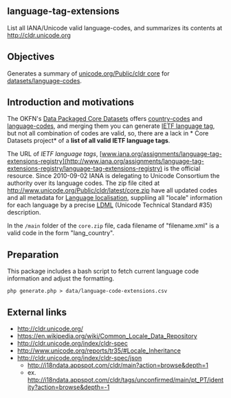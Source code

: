 language-tag-extensions
-----------------------
List all IANA/Unicode valid language-codes, and summarizes its contents at http://cldr.unicode.org

## Objectives
Generates a summary of [unicode.org/Public/cldr core](http://www.unicode.org/Public/cldr/) for [datasets/language-codes](https://github.com/datasets/language-codes/).

## Introduction and motivations

The OKFN's [Data Packaged Core Datasets](https://github.com/datasets) offers 
[country-codes](https://github.com/datasets/country-codes/) and [language-codes](https://github.com/datasets/language-codes/), and merging them you can generate [IETF language tag](https://en.wikipedia.org/wiki/IETF_language_tag), but not all combination of codes are valid, so, there are a lack in * Core Datasets project* of a **list of all valid IETF language tags**.

The URL of *IETF language tags*,  [www.iana.org/assignments/language-tag-extensions-registry](http://www.iana.org/assignments/language-tag-extensions-registry/language-tag-extensions-registry) is the official resource. Since 2010-09-02 IANA is delegating to Unicode Consortium the authority over its language codes. The zip file cited at http://www.unicode.org/Public/cldr/latest/core.zip have all updated codes and all metadata for [Language localisation](https://en.wikipedia.org/wiki/Language_localisation), suppliing all "locale" information for each language by a precise [LDML](http://www.unicode.org/reports/tr35/) (Unicode Technical Standard #35) description.

In the `/main` folder of the `core.zip` file, cada filename of "filename.xml" is a valid code in the form "lang_country".

## Preparation

This package includes a bash script to fetch current language code information and adjust the formatting.

```shell
php generate.php > data/language-code-extensions.csv
```

## External links
* http://cldr.unicode.org/
* https://en.wikipedia.org/wiki/Common_Locale_Data_Repository
* http://cldr.unicode.org/index/cldr-spec
* http://www.unicode.org/reports/tr35/#Locale_Inheritance
* http://cldr.unicode.org/index/cldr-spec/json
  * http://i18ndata.appspot.com/cldr/main?action=browse&depth=1 
  * ex. http://i18ndata.appspot.com/cldr/tags/unconfirmed/main/pt_PT/identity?action=browse&depth=-1

